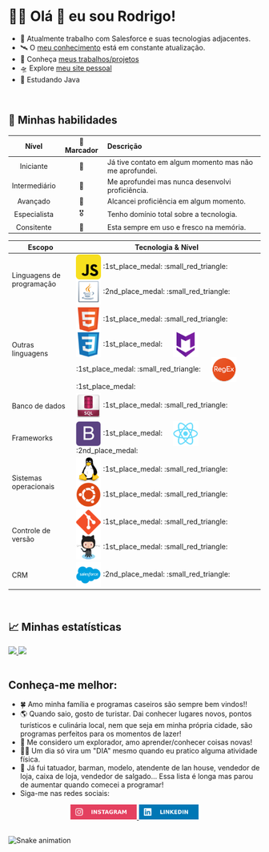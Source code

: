 # :man_astronaut: Olá :wave: eu sou Rodrigo!
- :footprints: Atualmente trabalho com Salesforce e suas tecnologias adjacentes.
- :artificial_satellite: O [meu conhecimento](https://github.com/rodrigofentanes/PESSOAL-Conhecimento#meu-conhecimento) está em constante atualização.
- :rocket: Conheça [meus trabalhos/projetos](#)
- :flying_saucer: Explore [meu site pessoal](#)
- :seedling: Estudando Java

<br>

## :heartbeat: Minhas habilidades 

| Nível | :medal_sports: Marcador | Descrição |
| :-: | :-: | :- |
| Iniciante | :3rd_place_medal: | Já tive contato em algum momento mas não me aprofundei. |
| Intermediário | :2nd_place_medal: | Me aprofundei mas nunca desenvolvi proficiência. |
| Avançado | :1st_place_medal: | Alcancei proficiência em algum momento. |
| Especialista | :medal_military: | Tenho domínio total sobre a tecnologia. |
| Consitente | :small_red_triangle: | Esta sempre em uso e fresco na memória. |

<div align="left" width=100% >
  <table>
    <thead>
      <tr>
        <th>Escopo</th>
        <th>Tecnologia & Nível</th>
      </tr>
    </thead>
    <tbody>
      <tr>
        <td>
          Linguagens de programação
        </td>
        <td>
          <img align="center" title="JavaScript" alt="fentanes-Js" height="50" width="50" src="img/js.png"> 
          <span>
            :1st_place_medal:
            :small_red_triangle:
          </span> 
          &emsp;
          <img align="center" title="Java" alt="fentanes-Java" height="50" width="50" src="img/java.png"> 
          <span>
            :2nd_place_medal:
            :small_red_triangle:
          </span> 
          &emsp;
        </td>
      </tr>
      <tr>
        <td>
          Outras linguagens
        </td>
        <td>
          <img align="center" title="HTML5" alt="fentanes-HTML" height="50" width="50" src="img/html5.svg">
          <span>
            :1st_place_medal:
            :small_red_triangle:
          </span> 
          &emsp;
          <img align="center" title="CSS3" alt="fentanes-CSS" height="50" width="50" src="img/css3.svg"> 
          <span>
            :1st_place_medal:
          </span> 
          &emsp;
          <img align="center" title="Markdown" alt="fentanes-markdown" height="50" width="50" src="img/markdown.png">
          <span>
            :1st_place_medal:
            :small_red_triangle:
          </span> 
          &emsp;
          <img align="center" title="RegEx" alt="fentanes-regex" height="50" width="50" src="img/regex.png">
          <span>
            :1st_place_medal:
          </span> 
          &emsp;
        </td>
      </tr>
      <tr>
        <td>
          Banco de dados
        </td>
        <td>
          <img align="center" title="SQL" alt="fentanes-SQL" height="50" width="50" src="img/sql.png">
          <span>
            :1st_place_medal:
            :small_red_triangle:
          </span> 
          &emsp;
        </td>
      </tr>
      <tr>
        <td>
          Frameworks
        </td>
        <td>
          <img align="center" title="Bootstrap" alt="fentanes-bootstrap" height="50" width="50" src="img/bootstrap.svg">
          <span>
            :1st_place_medal:
          </span> 
          &emsp;
          <img align="center" title="React" alt="fentanes-React" height="50" width="50" src="img/react.svg">
          <span>
            :2nd_place_medal:
          </span> 
          &emsp;
        </td>
      </tr>
      <tr>
        <td>
          Sistemas operacionais
        </td>
        <td>
          <img align="center" title="Linux" alt="fentanes-linux" height="50" width="50" src="img/linux.svg"> 
          <span>
            :1st_place_medal:
            :small_red_triangle:
          </span> 
          &emsp;
          <img align="center" title="Ubuntu" alt="fentanes-ubuntu" height="50" width="50" src="img/ubuntu.svg">
          <span>
            :1st_place_medal:
            :small_red_triangle:
          </span> 
          &emsp;
        </td>
      </tr>
      <tr>
        <td>
          Controle de versão
        </td>
        <td>
          <img align="center" title="Git" alt="fentanes-git" height="50" width="50" src="img/git.svg"> 
          <span>
            :1st_place_medal:
            :small_red_triangle:
          </span> 
          &emsp;
          <img align="center" title="GitHub" alt="fentanes-github" height="50" width="50" src="img/github.png">
          <span>
            :1st_place_medal:
            :small_red_triangle:
          </span> 
          &emsp;
        </td>
      </tr>
      <tr>
        <td>
          CRM
        </td>
        <td>
          <img align="center" title="Salesforce" alt="fentanes-salesforce" height="50" width="50" src="img/salesforce.svg">
          <span>
            :2nd_place_medal:
            :small_red_triangle:
          </span> 
          &emsp;
        </td>
      </tr>
<!--       <tr>
        <td>
          HABILIDADE
        </td>
        <td>
          <img align="center" alt="fentanes-NOMEDOEMBLEMA" height="60" width="60" src="LINK">
        </td>
      </tr> -->
    </tbody>
  </table>
</div>

<br>

## :chart_with_upwards_trend: Minhas estatísticas

<div align="left">
  <a href="https://github.com/rodrigofentanes?tab=repositories">
    <img height="180em" src="https://github-readme-stats.vercel.app/api?username=rodrigofentanes&show_icons=true&theme=dracula&include_all_commits=true&count_private=true"/>
    <img height="180em" src="https://github-readme-stats.vercel.app/api/top-langs/?username=rodrigofentanes&layout=compact&langs_count=7&theme=dracula"/>
  </a>
</div>

<br>
  
## Conheça-me melhor:

- :four_leaf_clover: Amo minha família e programas caseiros são sempre bem vindos!!
- :earth_americas: Quando saio, gosto de turistar. Dai conhecer lugares novos, pontos turísticos e culinária local, nem que seja em minha própria cidade, são programas perfeitos para os momentos de lazer!
- :telescope: Me considero um explorador, amo aprender/conhecer coisas novas!
- :weight_lifting_man: Um dia só vira um "DIA" mesmo quando eu pratico alguma atividade física.
- :construction_worker: Já fui tatuador, barman, modelo, atendente de lan house, vendedor de loja, caixa de loja, vendedor de salgado... Essa lista é longa mas parou de aumentar quando comecei a programar!
- Siga-me nas redes sociais: 

<div align="center">
  <a href="https://www.instagram.com/rodrigofentaness"  title="Instagram" target="_blank">
    <img src="img/instagram.svg" height="30" target="_blank">
  </a>
  <a href="https://www.linkedin.com/in/rodrigofentanes/"  title="Linkedin" target="_blank">
    <img src="img/linkedin.svg" height="30" target="_blank">
  </a>
</div>
  
##

<div>

  ![Snake animation](https://github.com/rodrigofentanes/rodrigofentanes/blob/output/github-contribution-grid-snake.svg)

</div>
